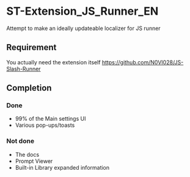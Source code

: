 # ST-Extension_JS_Runner_EN
Attempt to make an ideally updateable localizer for JS runner

## Requirement
You actually need the extension itself
https://github.com/N0VI028/JS-Slash-Runner

## Completion 
### Done
- 99% of the Main settings UI
- Various pop-ups/toasts

### Not done
- The docs
- Prompt Viewer
-  Built-in Library expanded information
